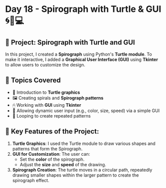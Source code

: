 # Day 18 - Spirograph with Turtle & GUI 🌀🐢💻

## 🎨 Project: Spirograph with Turtle and GUI
In this project, I created a **Spirograph** using Python's **Turtle module**. To make it interactive, I added a **Graphical User Interface (GUI)** using **Tkinter** to allow users to customize the design.
## 🧠 Topics Covered
- 🐢 Introduction to **Turtle graphics**
- 🖼 Creating spirals and **Spirograph patterns**
- 🖱 Working with **GUI** using **Tkinter**
- 🎨 Allowing dynamic user input (e.g., color, size, speed) via a simple GUI
- 🔄 Looping to create repeated patterns
## 🧩 Key Features of the Project:
1. **Turtle Graphics**: I used the Turtle module to draw various shapes and patterns that form the Spirograph.
2. **GUI for Customization**: The user can:
   - Set the **color** of the spirograph.
   - Adjust the **size** and **speed** of the drawing.
3. **Spirograph Creation**: The turtle moves in a circular path, repeatedly drawing smaller shapes within the larger pattern to create the spirograph effect.
